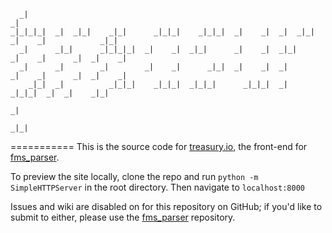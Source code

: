 ```
  _|                                                                                _|
_|_|_|_|  _|  _|_|    _|_|      _|_|_|    _|_|_|  _|    _|  _|  _|_|  _|    _|            _|_|
  _|      _|_|      _|_|_|_|  _|    _|  _|_|      _|    _|  _|_|      _|    _|      _|  _|    _|
  _|      _|        _|        _|    _|      _|_|  _|    _|  _|        _|    _|      _|  _|    _|
    _|_|  _|          _|_|_|    _|_|_|  _|_|_|      _|_|_|  _|          _|_|_|  _|  _|    _|_|
                                                                            _|
                                                                        _|_|
```
===========
This is the source code for [treasury.io](http://treasury.io), the front-end for [fms_parser](https://github.com/csvsoundsystem/fms_parser/).

To preview the site locally, clone the repo and run `python -m SimpleHTTPServer` in the root directory. Then navigate to `localhost:8000`

Issues and wiki are disabled on for this repository on GitHub; if you'd like to submit to either, please use the
[fms_parser](https://github.com/csvsoundsystem/fms_parser) repository.
